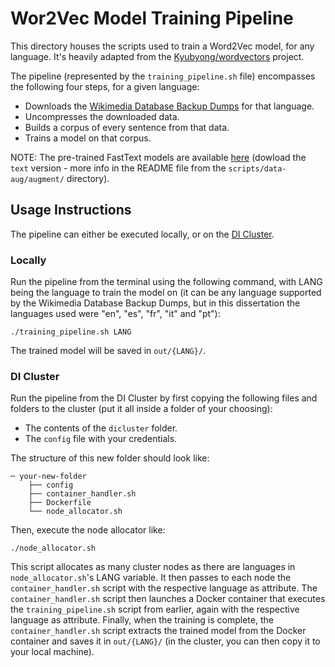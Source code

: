 # Wor2Vec Model Training Pipeline

This directory houses the scripts used to train a Word2Vec model, for any language. It's heavily adapted from the [Kyubyong/wordvectors](https://github.com/Kyubyong/wordvectors) project.

The pipeline (represented by the `training_pipeline.sh` file) encompasses the following four steps, for a given language:
- Downloads the [Wikimedia Database Backup Dumps](https://dumps.wikimedia.org) for that language.
- Uncompresses the downloaded data.
- Builds a corpus of every sentence from that data.
- Trains a model on that corpus.

NOTE: The pre-trained FastText models are available [here](https://fasttext.cc/docs/en/crawl-vectors.html#models) (dowload the `text` version - more info in the README file from the `scripts/data-aug/augment/` directory).

## Usage Instructions

The pipeline can either be executed locally, or on the [DI Cluster](https://cluster.di.fct.unl.pt). 

### Locally

Run the pipeline from the terminal using the following command, with LANG being the language to train the model on (it can be any language supported by the Wikimedia Database Backup Dumps, but in this dissertation the languages used were "en", "es", "fr", "it" and "pt"):

```commandline
./training_pipeline.sh LANG
```

The trained model will be saved in `out/{LANG}/`.

### DI Cluster

Run the pipeline from the DI Cluster by first copying the following files and folders to the cluster (put it all inside a folder of your choosing):
- The contents of the `dicluster` folder.
- The `config` file with your credentials.
 
The structure of this new folder should look like:

```
─ your-new-folder
    ├── config
    ├── container_handler.sh
    ├── Dockerfile
    └── node_allocator.sh
```

Then, execute the node allocator like:

```commandline
./node_allocator.sh
```

This script allocates as many cluster nodes as there are languages in `node_allocator.sh`'s LANG variable. It then passes to each node the `container_handler.sh` script with the respective language as attribute. The `container_handler.sh` script then launches a Docker container that executes the `training_pipeline.sh` script from earlier, again with the respective language as attribute. Finally, when the training is complete, the `container_handler.sh` script extracts the trained model from the Docker container and saves it in `out/{LANG}/` (in the cluster, you can then copy it to your local machine).
